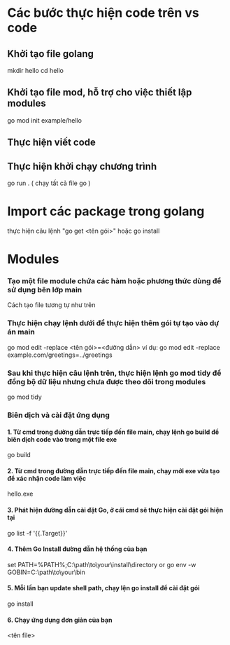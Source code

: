 # Các bước thực hiện code trên vs code
## Khởi tạo file golang
mkdir hello
cd hello

## Khởi tạo file mod, hỗ trợ cho việc thiết lập modules
go mod init example/hello

## Thực hiện viết code

## Thực hiện khởi chạy chương trình
go run . ( chạy tất cả file go )

# Import các package trong golang
thực hiện câu lệnh "go get <tên gói>" hoặc go install

# Modules
### Tạo một file module chứa các hàm hoặc phương thức dùng để sử dụng bên lớp main
Cách tạo file tương tự như trên


### Thực hiện chạy lệnh dưới để thực hiện thêm gói tự tạo vào dự án main
go mod edit -replace <tên gói>=<đường dẫn>
ví dụ: go mod edit -replace example.com/greetings=../greetings

### Sau khi thực hiện câu lệnh trên, thực hiện lệnh go mod tidy để đồng bộ dữ liệu nhưng chưa được theo dõi trong modules
go mod tidy

### Biên dịch và cài đặt ứng dụng
#### 1. Từ cmd trong đường dẫn trực tiếp đến file main, chạy lệnh go build để biên dịch code vào trong một file exe
go build

#### 2. Từ cmd trong đường dẫn trực tiếp đến file main, chạy mới exe vừa tạo để xác nhận code làm việc
hello.exe

#### 3. Phát hiện đường dẫn cài đặt Go, ở cái cmd sẽ thực hiện cài đặt gói hiện tại
go list -f '{{.Target}}'

#### 4. Thêm Go Install đường dẫn hệ thống của bạn

set PATH=%PATH%;C:\path\to\your\install\directory
or 
go env -w GOBIN=C:\path\to\your\bin 

#### 5. Mỗi lần bạn update shell path, chạy lện go install để cài đặt gói 
go install

#### 6. Chạy ứng dụng đơn giản của bạn
<tên file>
